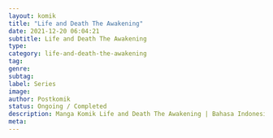 ```yaml
---
layout: komik
title: "Life and Death The Awakening"
date: 2021-12-20 06:04:21
subtitle: Life and Death The Awakening
type: 
category: life-and-death-the-awakening
tag: 
genre: 
subtag: 
label: Series
image: 
author: Postkomik
status: Ongoing / Completed
description: Manga Komik Life and Death The Awakening | Bahasa Indonesia
meta: 
---
```

